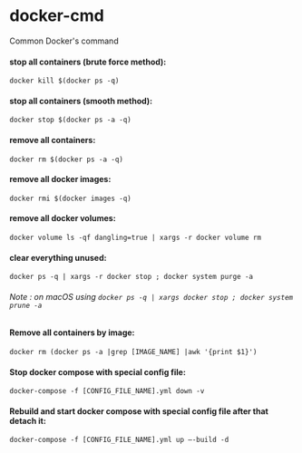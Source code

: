 # docker-cmd
Common Docker's command

#### stop all containers (brute force method):
```shell
docker kill $(docker ps -q)
```

#### stop all containers (smooth method):
```shell
docker stop $(docker ps -a -q)
```

#### remove all containers:
```shell
docker rm $(docker ps -a -q)
```

#### remove all docker images:
```shell
docker rmi $(docker images -q)
```

#### remove all docker volumes:
```shell
docker volume ls -qf dangling=true | xargs -r docker volume rm
```

#### clear everything unused: 
```shell
docker ps -q | xargs -r docker stop ; docker system purge -a
```
###### Note : on macOS using `docker ps -q | xargs docker stop ; docker system prune -a`

#### Remove all containers by image:
```shell
docker rm (docker ps -a |grep [IMAGE_NAME] |awk '{print $1}')
```

#### Stop docker compose with special config file:
```shell
docker-compose -f [CONFIG_FILE_NAME].yml down -v
```

#### Rebuild and start docker compose with special config file after that detach it:
```shell
docker-compose -f [CONFIG_FILE_NAME].yml up —-build -d
```
